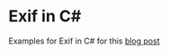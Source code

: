 # Exif in C#
Examples for Exif in C# for this [blog post](https://graberj.wordpress.com/2016/04/30/exif-und-c-wege-um-an-die-gps-metadaten-aus-bildern-zu-kommen/)
